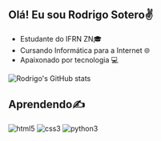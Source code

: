 ## Olá! Eu sou Rodrigo Sotero✌️

- Estudante do IFRN ZN🎓
- Cursando Informática para a Internet 🌐
- Apaixonado por tecnologia 💻

![Rodrigo's GitHub stats](https://github-readme-stats.vercel.app/api?username=RdGXyz&show_icons=true&theme=synthwave)


## Aprendendo✍️
<div style="display: inline_block">
    <img align="center" alt="html5" src="https://img.shields.io/badge/HTML5-E34F26?style=for-the-badge&logo=html5&logoColor=white" />
    <img align="center" alt="css3" src="https://img.shields.io/badge/CSS3-1572B6?style=for-the-badge&logo=css3&logoColor=white" />
    <img align="center" alt="python3" src="https://img.shields.io/badge/Python-14354C?style=for-the-badge&logo=python&logoColor=white" />
<div> 

